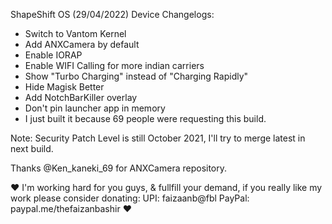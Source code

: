 ShapeShift OS (29/04/2022) Device Changelogs:
- Switch to Vantom Kernel
- Add ANXCamera by default
- Enable IORAP
- Enable WIFI Calling for more indian carriers
- Show "Turbo Charging" instead of "Charging Rapidly"
- Hide Magisk Better
- Add NotchBarKiller overlay
- Don't pin launcher app in memory
- I just built it because 69 people were requesting this build.

Note: Security Patch Level is still October 2021, I'll try to merge latest in next build.

Thanks @Ken_kaneki_69 for ANXCamera repository.

❤️ I'm working hard for you guys, & fullfill your demand, if you really like my work please consider donating:
UPI: faizaanb@fbl
PayPal: paypal.me/thefaizanbashir ❤️
